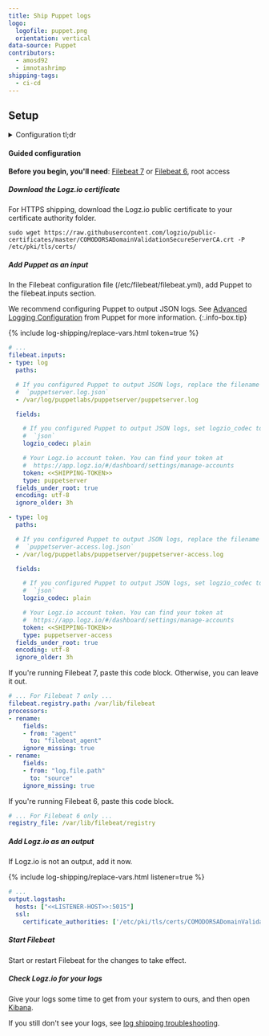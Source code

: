 ```yaml
---
title: Ship Puppet logs
logo:
  logofile: puppet.png
  orientation: vertical
data-source: Puppet
contributors:
  - amosd92
  - imnotashrimp
shipping-tags:
  - ci-cd
---
```


## Setup

<details>

<summary>
Configuration tl;dr
</summary>

| Item | Description |
|---|---|
| Files | [Sample configuration](https://raw.githubusercontent.com/logzio/logz-docs/master/shipping-config-samples/logz-filebeat-config.yml) <br> [Encryption certificate](https://raw.githubusercontent.com/logzio/public-certificates/master/COMODORSADomainValidationSecureServerCA.crt) |
| Listener | Port 5015. For help finding your region's listener host, see [Account region]({{site.baseurl}}/user-guide/accounts/account-region.html). |
| Default log location | _Puppet produces lots of different logs. See [Log files installed](https://puppet.com/docs/pe/2018.1/what_gets_installed_and_where.html#log-files-installed) from Puppet Labs for more information._ |
| Log type _\(for preconfigured parsing\)_ | Puppet server: `puppetserver` <br> Puppet server access: `puppetserver-access` |
{:.paramlist}

</details>

#### Guided configuration

**Before you begin, you'll need**:
[Filebeat 7](https://www.elastic.co/guide/en/beats/filebeat/current/filebeat-installation.html) or
[Filebeat 6](https://www.elastic.co/guide/en/beats/filebeat/6.7/filebeat-installation.html),
root access

<div class="tasklist">

##### Download the Logz.io certificate

For HTTPS shipping, download the Logz.io public certificate to your certificate authority folder.

```shell
sudo wget https://raw.githubusercontent.com/logzio/public-certificates/master/COMODORSADomainValidationSecureServerCA.crt -P /etc/pki/tls/certs/
```

##### Add Puppet as an input

In the Filebeat configuration file (/etc/filebeat/filebeat.yml), add Puppet to the filebeat.inputs section.

  We recommend configuring Puppet to output JSON logs.
  See [Advanced Logging Configuration](https://puppet.com/docs/puppetserver/5.1/config_logging_advanced.html) from Puppet for more information.
  {:.info-box.tip}

{% include log-shipping/replace-vars.html token=true %}

```yaml
# ...
filebeat.inputs:
- type: log
  paths:

  # If you configured Puppet to output JSON logs, replace the filename with
  #  `puppetserver.log.json`
  - /var/log/puppetlabs/puppetserver/puppetserver.log

  fields:

    # If you configured Puppet to output JSON logs, set logzio_codec to
    #  `json`
    logzio_codec: plain

    # Your Logz.io account token. You can find your token at
    #  https://app.logz.io/#/dashboard/settings/manage-accounts
    token: <<SHIPPING-TOKEN>>
    type: puppetserver
  fields_under_root: true
  encoding: utf-8
  ignore_older: 3h

- type: log
  paths:

  # If you configured Puppet to output JSON logs, replace the filename with
  #  `puppetserver-access.log.json`
  - /var/log/puppetlabs/puppetserver/puppetserver-access.log

  fields:

    # If you configured Puppet to output JSON logs, set logzio_codec to
    #  `json`
    logzio_codec: plain

    # Your Logz.io account token. You can find your token at
    #  https://app.logz.io/#/dashboard/settings/manage-accounts
    token: <<SHIPPING-TOKEN>>
    type: puppetserver-access
  fields_under_root: true
  encoding: utf-8
  ignore_older: 3h
```

If you're running Filebeat 7, paste this code block.
Otherwise, you can leave it out.

```yaml
# ... For Filebeat 7 only ...
filebeat.registry.path: /var/lib/filebeat
processors:
- rename:
    fields:
    - from: "agent"
      to: "filebeat_agent"
    ignore_missing: true
- rename:
    fields:
    - from: "log.file.path"
      to: "source"
    ignore_missing: true
```

If you're running Filebeat 6, paste this code block.

```yaml
# ... For Filebeat 6 only ...
registry_file: /var/lib/filebeat/registry
```

##### Add Logz.io as an output

If Logz.io is not an output, add it now.

{% include log-shipping/replace-vars.html listener=true %}

```yaml
# ...
output.logstash:
  hosts: ["<<LISTENER-HOST>>:5015"]
  ssl:
    certificate_authorities: ['/etc/pki/tls/certs/COMODORSADomainValidationSecureServerCA.crt']
```

##### Start Filebeat

Start or restart Filebeat for the changes to take effect.

##### Check Logz.io for your logs

Give your logs some time to get from your system to ours, and then open [Kibana](https://app.logz.io/#/dashboard/kibana).

If you still don't see your logs, see [log shipping troubleshooting]({{site.baseurl}}/user-guide/log-shipping/log-shipping-troubleshooting.html).

</div>
